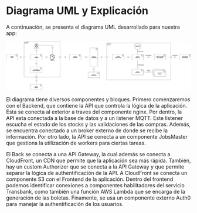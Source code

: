 # Diagrama UML y Explicación

A continuación, se presenta el diagrama UML desarrollado para nuestra app:

![UML](UML_Diagram.png)

El diagrama tiene diversos componentes y bloques. Primero comenzaremos con el Backend, que contiene la API que controla la lógica de la aplicación. Esta se conecta al exterior a traves del componente nginx. Por dentro, la API esta conectada a la base de datos y a un listener MQTT. Este listener escucha el estado de los stocks y las validaciones de las compras. Además, se encuentra conectado a un broker externo de donde se recibe la información. Por otro lado, la API se conecta a un componente JobsMaster que gestiona la utilización de workers para ciertas tareas.

El Back se conecta a una API Gateway, la cual además se conecta a CloudFront, un CDN que permite que la aplicación sea más rápida. También, hay un custom Authorizer que se conecta a la API Gateway y que permite separar la lógica de authentificación de la API. A CloudFront se conecta un componente S3 con el Frontend de la aplicación. Dentro del frontend podemos identificar conexiones a componentes habilitadores del servicio Transbank, como también una función AWS Lambda que se encarga de la generación de las boletas. Finamente, se usa un componente externo Auth0 para manejar la authentificación de los usuarios.
